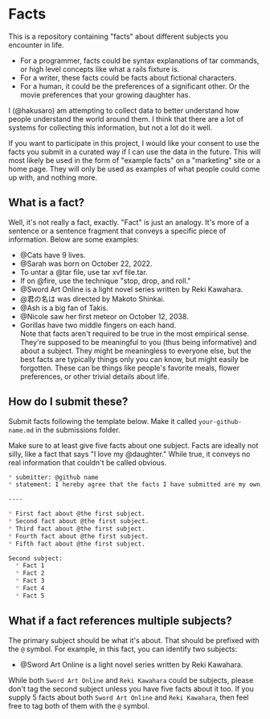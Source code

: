 # Facts

This is a repository containing "facts" about different subjects you encounter in life.

* For a programmer, facts could be syntax explanations of tar commands, or high level concepts like what a rails fixture is.
* For a writer, these facts could be facts about fictional characters.
* For a human, it could be the preferences of a significant other. Or the movie preferences that your growing daughter has.

I (@hakusaro) am attempting to collect data to better understand how people understand the world around them. I think that there are a lot of systems for collecting this information, but not a lot do it well.

If you want to participate in this project, I would like your consent to use the facts you submit in a curated way if I can use the data in the future. This will most likely be used in the form of "example facts" on a "marketing" site or a home page. They will only be used as examples of what people could come up with, and nothing more.

## What is a fact?

Well, it's not really a fact, exactly. "Fact" is just an analogy. It's more of a sentence or a sentence fragment that conveys a specific piece of information. Below are some examples:

* @Cats have 9 lives.
* @Sarah was born on October 22, 2022.
* To untar a @tar file, use tar xvf file.tar.
* If on @fire, use the technique "stop, drop, and roll."
* @Sword Art Online is a light novel series written by Reki Kawahara.
* @君の名は was directed by Makoto Shinkai.
* @Ash is a big fan of Takis.
* @Nicole saw her first meteor on October 12, 2038.
* Gorillas have two middle fingers on each hand.  
Note that facts aren't required to be true in the most empirical sense. They're supposed to be meaningful to you (thus being informative) and about a subject. They might be meaningless to everyone else, but the best facts are typically things only you can know, but might easily be forgotten. These can be things like people's favorite meals, flower preferences, or other trivial details about life.

## How do I submit these?

Submit facts following the template below. Make it called ```your-github-name.md``` in the submissions folder.

Make sure to at least give five facts about one subject. Facts are ideally not silly, like a fact that says "I love my @daughter." While true, it conveys no real information that couldn't be called obvious.

```markdown
* submitter: @github name
* statement: I hereby agree that the facts I have submitted are my own, and that I grant a license for Pryaxis Limited, or designated entities by Pryaxis Limited, the ability to use this data in a way to promote future Pryaxis services.

----

* First fact about @the first subject.
* Second fact about @the first subject.
* Third fact about @the first subject.
* Fourth fact about @the first subject.
* Fifth fact about @the first subject.

Second subject:
  * Fact 1
  * Fact 2
  * Fact 3
  * Fact 4
  * Fact 5
```

## What if a fact references multiple subjects?

The primary subject should be what it's about. That should be prefixed with the ```@``` symbol. For example, in this fact, you can identify two subjects:

* @Sword Art Online is a light novel series written by Reki Kawahara.

While both ```Sword Art Online``` and ```Reki Kawahara``` could be subjects, please don't tag the second subject unless you have five facts about it too. If you supply 5 facts about both ```Sword Art Online``` and ```Reki Kawahara```, then feel free to tag both of them with the ```@``` symbol.
